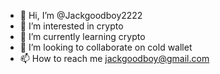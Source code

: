 - 👋 Hi, I’m @Jackgoodboy2222
- 👀 I’m interested in crypto
- 🌱 I’m currently learning crypto
- 💞️ I’m looking to collaborate on cold wallet
- 📫 How to reach me jackgoodboy@gmail.com

<!---
Jackgoodboy2222/Jackgoodboy2222 is a ✨ special ✨ repository because its `README.md` (this file) appears on your GitHub profile.
You can click the Preview link to take a look at your changes.
--->
